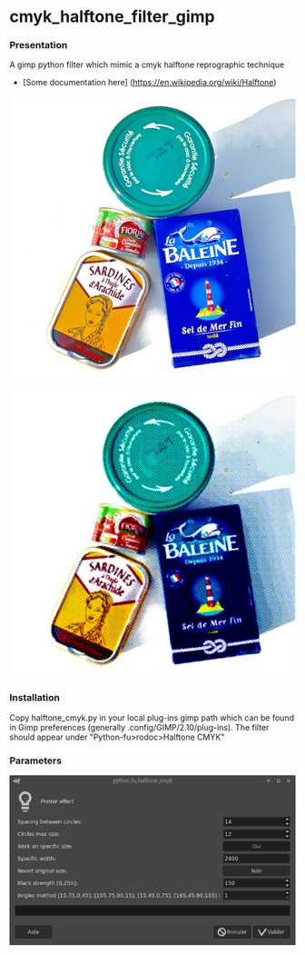 # cmyk_halftone_filter_gimp
### Presentation
A gimp python filter which mimic a cmyk halftone reprographic technique
* [Some documentation here]
(https://en.wikipedia.org/wiki/Halftone)

![alt text](./epicerie_600.png "before")

![alt text](./epicerie_cmyk_600.png "after")


### Installation
Copy halftone_cmyk.py in your local plug-ins gimp path which can be found in Gimp preferences
(generally .config/GIMP/2.10/plug-ins). The filter should appear under 
"Python-fu>rodoc>Halftone CMYK"


### Parameters
![alt text](./parameters.png "parameters")



